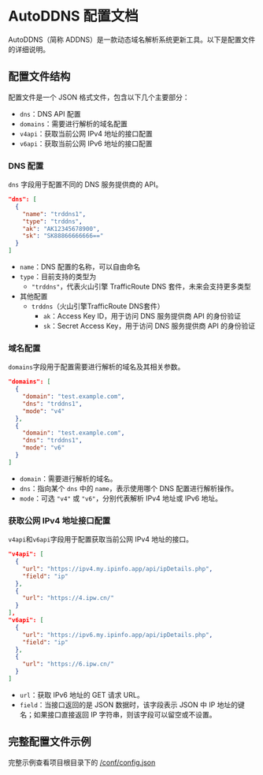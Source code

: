 # AutoDDNS 配置文档

AutoDDNS（简称 ADDNS）是一款动态域名解析系统更新工具。以下是配置文件的详细说明。

## 配置文件结构

配置文件是一个 JSON 格式文件，包含以下几个主要部分：

- `dns`：DNS API 配置
- `domains`：需要进行解析的域名配置
- `v4api`：获取当前公网 IPv4 地址的接口配置
- `v6api`：获取当前公网 IPv6 地址的接口配置

### DNS 配置

`dns` 字段用于配置不同的 DNS 服务提供商的 API。

```json
"dns": [
  {
    "name": "trddns1",
    "type": "trddns",
    "ak": "AK12345678900",
    "sk": "SK88866666666=="
  }
]
```

- `name`：DNS 配置的名称，可以自由命名
- `type`：目前支持的类型为 
  - `"trddns"`，代表火山引擎 TrafficRoute DNS 套件，未来会支持更多类型
- 其他配置
  - `trddns`（火山引擎TrafficRoute DNS套件）
    - `ak`：Access Key ID，用于访问 DNS 服务提供商 API 的身份验证
    - `sk`：Secret Access Key，用于访问 DNS 服务提供商 API 的身份验证

### 域名配置

`domains`字段用于配置需要进行解析的域名及其相关参数。

```json
"domains": [
  {
    "domain": "test.example.com",
    "dns": "trddns1",
    "mode": "v4"
  },
  {
    "domain": "test.example.com",
    "dns": "trddns1",
    "mode": "v6"
  }
]
```

- `domain`：需要进行解析的域名。
- `dns`：指向某个 `dns` 中的 `name`，表示使用哪个 DNS 配置进行解析操作。
- `mode`：可选 `"v4"` 或 `"v6"`，分别代表解析 IPv4 地址或 IPv6 地址。

### 获取公网 IPv4 地址接口配置

`v4api`和`v6api`字段用于配置获取当前公网 IPv4 地址的接口。

```json
"v4api": [
  {
    "url": "https://ipv4.my.ipinfo.app/api/ipDetails.php",
    "field": "ip"
  },
  {
    "url": "https://4.ipw.cn/"
  }
],
"v6api": [
  {
    "url": "https://ipv6.my.ipinfo.app/api/ipDetails.php",
    "field": "ip"
  },
  {
    "url": "https://6.ipw.cn/"
  }
]
```

- `url`：获取 IPv6 地址的 GET 请求 URL。
- `field`：当接口返回的是 JSON 数据时，该字段表示 JSON 中 IP 地址的键名；如果接口直接返回 IP 字符串，则该字段可以留空或不设置。

## 完整配置文件示例

完整示例查看项目根目录下的 [/conf/config.json](/conf/config.json)

